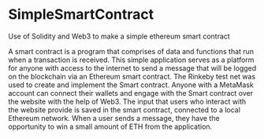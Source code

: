 # SimpleSmartContract
Use of Solidity and Web3 to make a simple ethereum smart contract

A smart contract is a program that comprises of data and functions that run when a transaction is received. This simple application serves as a platform for anyone with access to the internet to send a message that will be logged on the blockchain via an Ethereum smart contract. The Rinkeby test net was used to create and implement the Smart contract. Anyone with a MetaMask account can connect their wallets and engage with the Smart contract over the website with the help of Web3. The input that users who interact with the website provide is saved in the smart contract, connected to a local Ethereum
network. When a user sends a message, they have the opportunity to win a small amount of ETH from the application.
